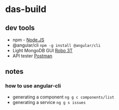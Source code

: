 # das-build

## dev tools
- npm - [Node.JS](https://nodejs.org/en/)
- @angular/cli ```npm -g install @angular/cli```
- Light MongoDB GUI [Robo 3T](https://robomongo.org/download)
- API tester [Postman](https://www.getpostman.com/)

## notes
### how to use angular-cli
- generating a component ```ng g c components/list```
- generating a service ```ng g s issues```